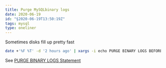```yaml
---
title: Purge MySQLbinary logs
date: 2020-06-19
id: "§2020-06-19T13:50:19Z"
tags: mysql
type: oneliner
---
```


Sometimes disks fill up pretty fast

```bash
date +'%F %T' -d '2 hours ago' | xargs -i echo PURGE BINARY LOGS BEFORE "'{}'" | ssh $mysql mysql
```

See [PURGE BINARY LOGS Statement][]

[PURGE BINARY LOGS Statement]:
	https://dev.mysql.com/doc/refman/5.6/en/purge-binary-logs.html "https://dev.mysql.com/"

[Local Variables:]::
[indent-tabs-mode: nil]::
[End:]::
